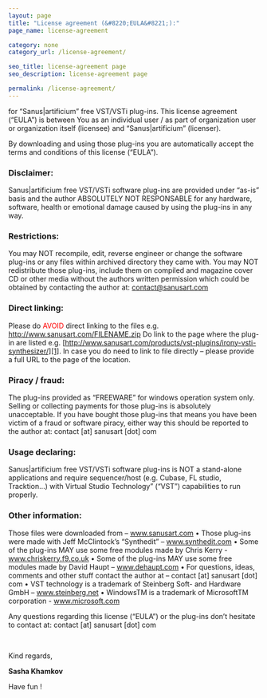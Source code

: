 ```yaml
---
layout: page
title: "License agreement (&#8220;EULA&#8221;):"
page_name: license-agreement

category: none
category_url: /license-agreement/

seo_title: license-agreement page
seo_description: license-agreement page

permalink: /license-agreement/
---
```


for &#8220;Sanus|artificium&#8221; free VST/VSTi plug-ins.
This license agreement (&#8220;EULA&#8221;) is between You as an individual user / as part of organization user or organization itself (licensee)
and &#8220;Sanus|artificium&#8221; (licenser).

By downloading and using those plug-ins you are automatically accept the terms and conditions of this license (&#8220;EULA&#8221;).

### Disclaimer:

Sanus|artificium free VST/VSTi software plug-ins are provided under &#8220;as-is&#8221; basis and the author ABSOLUTELY NOT RESPONSABLE
for any hardware, software, health or emotional damage caused by using the plug-ins in any way.

### Restrictions:

You may NOT recompile, edit, reverse engineer or change the software plug-ins or any files within archived directory they came with.
You may NOT redistribute those plug-ins, include them on compiled and magazine cover CD or other media without the authors written
permission which could be obtained by contacting the author at: contact@sanusart.com

### Direct linking:

Please do <span style="color: #ff0000;">AVOID</span> direct linking to the files e.g. http://www.sanusart.com/FILENAME.zip Do link to the page where the plug-in are listed
e.g. [http://www.sanusart.com/products/vst-plugins/irony-vsti-synthesizer/][1]. In case you do need to link to file directly &#8211; please provide a full URL to the page of the location.

### Piracy / fraud:

The plug-ins provided as &#8220;FREEWARE&#8221; for windows operation system only. Selling or collecting payments for those plug-ins is
absolutely unacceptable. If you have bought those plug-ins that means you have been victim of a fraud or software piracy, either way
this should be reported to the author at: contact [at] sanusart [dot] com

### Usage declaring:

Sanus|artificium free VST/VSTi software plug-ins is NOT a stand-alone applications and require sequencer/host (e.g. Cubase, FL
studio, Tracktion&#8230;) with Virtual Studio Technology&#8221; (&#8220;VST&#8221;) capabilities to run properly.

### Other information:

Those files were downloaded from &#8211; www.sanusart.com • Those plug-ins were made with
Jeff McClintock&#8217;s &#8220;Synthedit&#8221; &#8211; www.synthedit.com • Some of the plug-ins MAY use some free modules made by Chris Kerry -
www.chriskerry.f9.co.uk • Some of the plug-ins MAY use some free modules made by David Haupt &#8211; www.dehaupt.com • For
questions, ideas, comments and other stuff contact the author at &#8211; contact [at] sanusart [dot] com • VST technology is a trademark of
Steinberg Soft- and Hardware GmbH &#8211; www.steinberg.net • WindowsTM is a trademark of MicrosoftTM corporation -
www.microsoft.com

Any questions regarding this license (&#8220;EULA&#8221;) or the plug-ins don&#8217;t hesitate to contact at: contact [at] sanusart [dot] com

&nbsp;

Kind regards,

**Sasha Khamkov**

Have fun !

 [1]: http://www.sanusart.com/products/vst-plugins/irony-vsti-synthesizer/ "Irony VSTi synthesizer"
